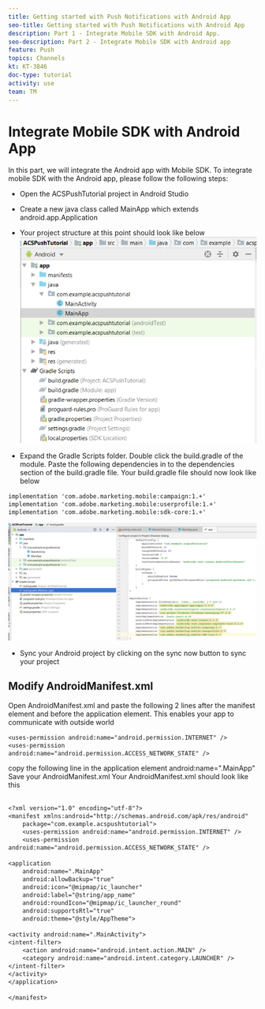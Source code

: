 ```yaml
---
title: Getting started with Push Notifications with Android App
seo-title: Getting started with Push Notifications with Android App
description: Part 1 - Integrate Mobile SDK with Android App. 
seo-description: Part 2 - Integrate Mobile SDK with Android app
feature: Push
topics: Channels
kt: KT-3846
doc-type: tutorial
activity: use
team: TM
---
```

# Integrate Mobile SDK with Android App
In this part, we will integrate the Android app with Mobile SDK. To integrate mobile SDK with the Android app, please follow the following steps:

* Open the ACSPushTutorial project in Android Studio
* Create a new java class called MainApp which extends android.app.Application
* Your project structure at this point should look like below
![main-app](assets/android-main-app.PNG)


* Expand the Gradle Scripts folder. Double click the build.gradle of the module. Paste the following dependencies in to the dependencies section of the build.gradle file. Your build.gradle file should now look like below

```java{.line-numbers}
implementation 'com.adobe.marketing.mobile:campaign:1.+'
implementation 'com.adobe.marketing.mobile:userprofile:1.+'
implementation 'com.adobe.marketing.mobile:sdk-core:1.+'
```

![module-gradle](assets/module-build-gradle.PNG)

* Sync your Android project by clicking on the sync now button to sync your project

## Modify AndroidManifest.xml

Open AndroidManifest.xml and paste the following 2 lines after the manifest element and before the application element. This enables your app to communicate with outside world

```xml{.line-numbers}
<uses-permission android:name="android.permission.INTERNET" />
<uses-permission android:name="android.permission.ACCESS_NETWORK_STATE" />

```
copy the following line in the application element
android:name=".MainApp"
Save your AndroidManifest.xml
Your AndroidManifest.xml should look like this

```xml{.line-numbers}

<?xml version="1.0" encoding="utf-8"?>
<manifest xmlns:android="http://schemas.android.com/apk/res/android"
    package="com.example.acspushtutorial">
    <uses-permission android:name="android.permission.INTERNET" />
    <uses-permission android:name="android.permission.ACCESS_NETWORK_STATE" />

<application
    android:name=".MainApp"
    android:allowBackup="true"
    android:icon="@mipmap/ic_launcher"
    android:label="@string/app_name"
    android:roundIcon="@mipmap/ic_launcher_round"
    android:supportsRtl="true"
    android:theme="@style/AppTheme">

<activity android:name=".MainActivity">
<intent-filter>
    <action android:name="android.intent.action.MAIN" />
    <category android:name="android.intent.category.LAUNCHER" />
</intent-filter>
</activity>
</application>

</manifest>
```

